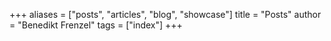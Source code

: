 +++
aliases = ["posts", "articles", "blog", "showcase"]
title = "Posts"
author = "Benedikt Frenzel"
tags = ["index"]
+++

